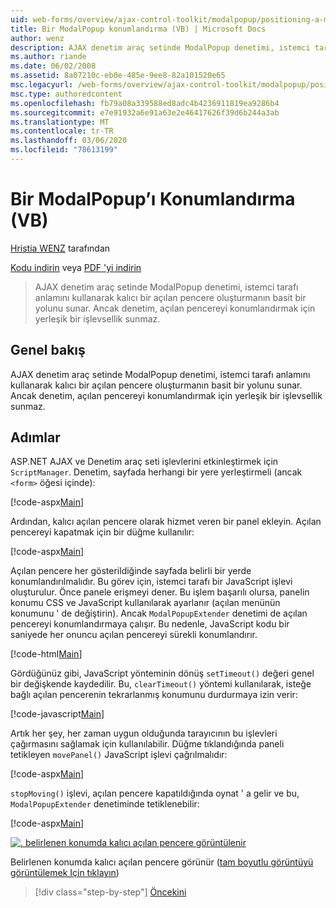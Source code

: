```yaml
---
uid: web-forms/overview/ajax-control-toolkit/modalpopup/positioning-a-modalpopup-vb
title: Bir ModalPopup konumlandırma (VB) | Microsoft Docs
author: wenz
description: AJAX denetim araç setinde ModalPopup denetimi, istemci tarafı anlamını kullanarak kalıcı bir açılan pencere oluşturmanın basit bir yolunu sunar. Ancak denetim bir...
ms.author: riande
ms.date: 06/02/2008
ms.assetid: 8a07210c-eb0e-485e-9ee8-82a101520e65
msc.legacyurl: /web-forms/overview/ajax-control-toolkit/modalpopup/positioning-a-modalpopup-vb
msc.type: authoredcontent
ms.openlocfilehash: fb79a08a339588ed8adc4b4236911819ea9286b4
ms.sourcegitcommit: e7e91932a6e91a63e2e46417626f39d6b244a3ab
ms.translationtype: MT
ms.contentlocale: tr-TR
ms.lasthandoff: 03/06/2020
ms.locfileid: "78613199"
---
```

# <a name="positioning-a-modalpopup-vb"></a>Bir ModalPopup’ı Konumlandırma (VB)

[Hristia WENZ](https://github.com/wenz) tarafından

[Kodu indirin](https://download.microsoft.com/download/2/4/0/24052038-f942-4336-905b-b60ae56f0dd5/ModalPopup4.vb.zip) veya [PDF 'yi indirin](https://download.microsoft.com/download/b/6/a/b6ae89ee-df69-4c87-9bfb-ad1eb2b23373/modalpopup4VB.pdf)

> AJAX denetim araç setinde ModalPopup denetimi, istemci tarafı anlamını kullanarak kalıcı bir açılan pencere oluşturmanın basit bir yolunu sunar. Ancak denetim, açılan pencereyi konumlandırmak için yerleşik bir işlevsellik sunmaz.

## <a name="overview"></a>Genel bakış

AJAX denetim araç setinde ModalPopup denetimi, istemci tarafı anlamını kullanarak kalıcı bir açılan pencere oluşturmanın basit bir yolunu sunar. Ancak denetim, açılan pencereyi konumlandırmak için yerleşik bir işlevsellik sunmaz.

## <a name="steps"></a>Adımlar

ASP.NET AJAX ve Denetim araç seti işlevlerini etkinleştirmek için `ScriptManager`. Denetim, sayfada herhangi bir yere yerleştirmeli (ancak `<form>` öğesi içinde):

[!code-aspx[Main](positioning-a-modalpopup-vb/samples/sample1.aspx)]

Ardından, kalıcı açılan pencere olarak hizmet veren bir panel ekleyin. Açılan pencereyi kapatmak için bir düğme kullanılır:

[!code-aspx[Main](positioning-a-modalpopup-vb/samples/sample2.aspx)]

Açılan pencere her gösterildiğinde sayfada belirli bir yerde konumlandırılmalıdır. Bu görev için, istemci tarafı bir JavaScript işlevi oluşturulur. Önce panele erişmeyi dener. Bu işlem başarılı olursa, panelin konumu CSS ve JavaScript kullanılarak ayarlanır (açılan menünün konumunu ' de değiştirin). Ancak `ModalPopupExtender` denetimi de açılan pencereyi konumlandırmaya çalışır. Bu nedenle, JavaScript kodu bir saniyede her onuncu açılan pencereyi sürekli konumlandırır.

[!code-html[Main](positioning-a-modalpopup-vb/samples/sample3.html)]

Gördüğünüz gibi, JavaScript yönteminin dönüş `setTimeout()` değeri genel bir değişkende kaydedilir. Bu, `clearTimeout()` yöntemi kullanılarak, isteğe bağlı açılan pencerenin tekrarlanmış konumunu durdurmaya izin verir:

[!code-javascript[Main](positioning-a-modalpopup-vb/samples/sample4.js)]

Artık her şey, her zaman uygun olduğunda tarayıcının bu işlevleri çağırmasını sağlamak için kullanılabilir. Düğme tıklandığında paneli tetikleyen `movePanel()` JavaScript işlevi çağrılmalıdır:

[!code-aspx[Main](positioning-a-modalpopup-vb/samples/sample5.aspx)]

`stopMoving()` işlevi, açılan pencere kapatıldığında oynat ' a gelir ve bu, `ModalPopupExtender` denetiminde tetiklenebilir:

[!code-aspx[Main](positioning-a-modalpopup-vb/samples/sample6.aspx)]

[![, belirlenen konumda kalıcı açılan pencere görüntülenir](positioning-a-modalpopup-vb/_static/image2.png)](positioning-a-modalpopup-vb/_static/image1.png)

Belirlenen konumda kalıcı açılan pencere görünür ([tam boyutlu görüntüyü görüntülemek Için tıklayın](positioning-a-modalpopup-vb/_static/image3.png))

> [!div class="step-by-step"]
> [Öncekini](handling-postbacks-from-a-modalpopup-vb.md)
